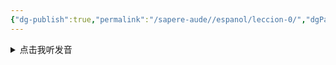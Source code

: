 ```yaml
---
{"dg-publish":true,"permalink":"/sapere-aude//espanol/leccion-0/","dgPassFrontmatter":true}
---
```


<details>
<summary>点击我听发音</summary>
<audio controls>
  <source src="https://huangyahui.com/img/user/TARDIS/Assets/2023/P7-1-6.mp3" type="audio/mpeg">
  Your browser does not support the audio element.
</audio>
</details>
